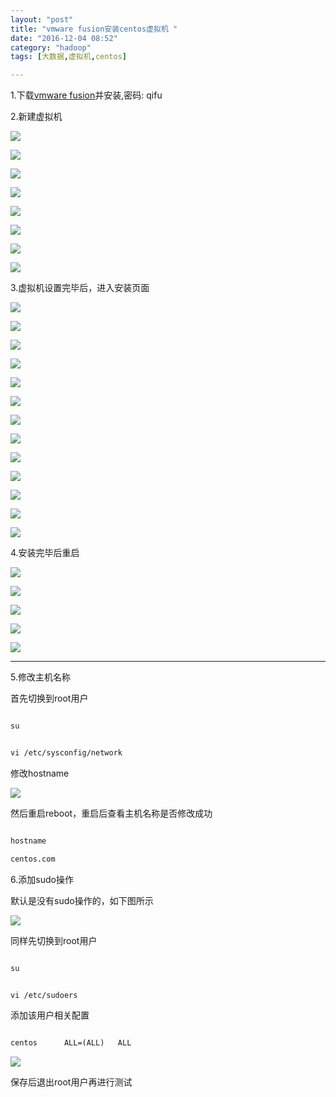 ```yaml
---
layout: "post"
title: "vmware fusion安装centos虚拟机 "
date: "2016-12-04 08:52"
category: "hadoop"
tags: [大数据,虚拟机,centos]

---
```



1.下载[vmware fusion](https://pan.baidu.com/s/1geAlLXx)并安装,密码: qifu    

2.新建虚拟机     

![](../assets/2016/12/2016-12-04_20-30-11.png)

![](../assets/2016/12/2016-12-04_20-31-17.png)

![](../assets/2016/12/2016-12-04_20-32-07.png)

![](../assets/2016/12/2016-12-04_20-32-46.png)

![](../assets/2016/12/2016-12-04_20-33-22.png)

![](../assets/2016/12/2016-12-04_20-33-55.png)

![](../assets/2016/12/2016-12-04_20-37-01.png)

![](../assets/2016/12/2016-12-04_20-39-00.png)


3.虚拟机设置完毕后，进入安装页面

![](../assets/2016/12/2016-12-04_20-39-47.png)

![](../assets/2016/12/2016-12-04_20-40-58.png)

![](../assets/2016/12/2016-12-04_20-41-51.png)

![](../assets/2016/12/2016-12-04_20-42-31.png)

![](../assets/2016/12/2016-12-04_20-43-10.png)

![](../assets/2016/12/2016-12-04_20-44-00.png)

![](../assets/2016/12/2016-12-04_20-45-08.png)

![](../assets/2016/12/2016-12-04_20-45-54.png)

![](../assets/2016/12/2016-12-04_20-46-41.png)

![](../assets/2016/12/2016-12-04_20-47-18.png)

![](../assets/2016/12/2016-12-04_20-47-48.png)

![](../assets/2016/12/2016-12-04_20-48-22.png)

![](../assets/2016/12/2016-12-04_20-51-12.png)

4.安装完毕后重启    

![](../assets/2016/12/2016-12-04_20-53-04.png)

![](../assets/2016/12/2016-12-04_20-53-42.png)

![](../assets/2016/12/2016-12-04_20-54-20.png)

![](../assets/2016/12/2016-12-04_20-54-50.png)

![](../assets/2016/12/2016-12-04_20-55-31.png)

------

5.修改主机名称    

首先切换到root用户     

```xml

su

```

```xml

vi /etc/sysconfig/network

```
修改hostname      

![](../assets/2016/12/2016-12-04_22-14-29.png)

然后重启reboot，重启后查看主机名称是否修改成功      

```xml

hostname

centos.com

```

6.添加sudo操作      

默认是没有sudo操作的，如下图所示      

![](../assets/2016/12/2016-12-04_22-19-04.png)  

同样先切换到root用户    

```xml

su

```

```xml

vi /etc/sudoers

```

添加该用户相关配置   

```xml

centos      ALL=(ALL)   ALL

```

![](../assets/2016/12/2016-12-04_22-21-33.png)


保存后退出root用户再进行测试    